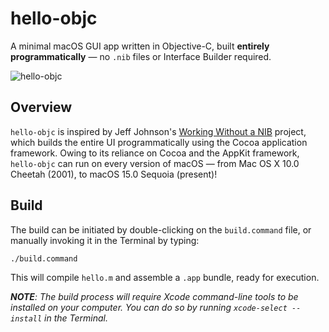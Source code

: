 # hello-objc
A minimal macOS GUI app written in Objective-C, built **entirely programmatically** &mdash; no `.nib` files or Interface Builder required. 

![hello-objc](hello-objc.png)

## **Overview**  
`hello-objc` is inspired by Jeff Johnson's [Working Without a NIB](https://lapcatsoftware.com/blog/2007/05/16/working-without-a-nib-part-1/) project, which builds the entire UI programmatically using the Cocoa application framework. Owing to its reliance on Cocoa and the AppKit framework, `hello-objc` can run on every version of macOS &mdash; from Mac OS X 10.0 Cheetah (2001), to macOS 15.0 Sequoia (present)!

## Build
The build can be initiated by double-clicking on the `build.command` file, or manually invoking it in the Terminal by typing:
```sh
./build.command
```
This will compile `hello.m` and assemble a `.app` bundle, ready for execution.

_**NOTE**: The build process will require Xcode command-line tools to be installed on your computer. You can do so by running `xcode-select --install` in the Terminal._
